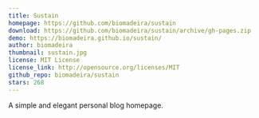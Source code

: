 ```yaml
---
title: Sustain
homepage: https://github.com/biomadeira/sustain
download: https://github.com/biomadeira/sustain/archive/gh-pages.zip
demo: https://biomadeira.github.io/sustain/
author: biomadeira
thumbnail: sustain.jpg
license: MIT License
license_link: http://opensource.org/licenses/MIT
github_repo: biomadeira/sustain
stars: 268
---
```


A simple and elegant personal blog homepage.